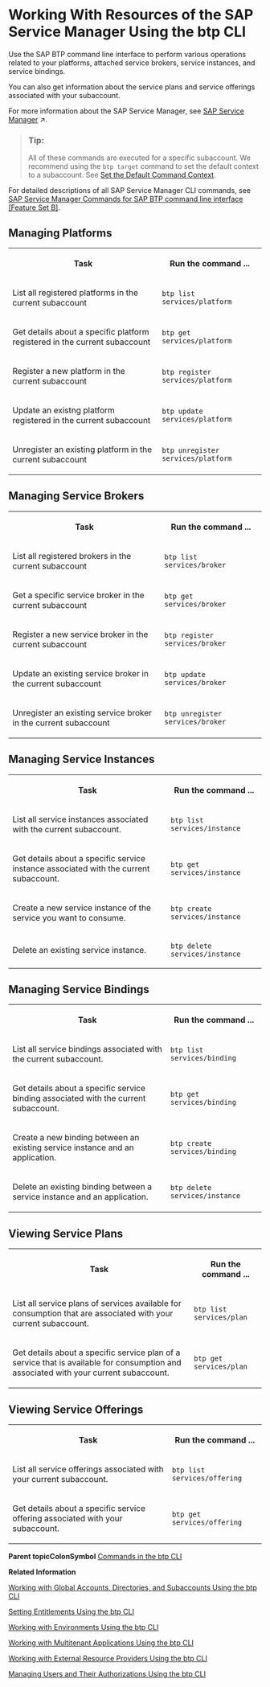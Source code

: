 <!-- loiofe6a53bfe48e4831b2f5ae7f06d4f07d -->

# Working With Resources of the SAP Service Manager Using the btp CLI

Use the SAP BTP command line interface to perform various operations related to your platforms, attached service brokers, service instances, and service bindings.

You can also get information about the service plans and service offerings associated with your subaccount.

For more information about the SAP Service Manager, see [SAP Service Manager](https://help.sap.com/viewer/09cc82baadc542a688176dce601398de/Development/en-US/3a27b85a47fc4dff99184dd5bf181e14.html "SAP Service Manager service is the central registry for service brokers and platforms in SAP BTP.") :arrow_upper_right:.

> ### Tip:  
> All of these commands are executed for a specific subaccount. We recommend using the `btp target` command to set the default context to a subaccount. See [Set the Default Command Context](Set_the_Default_Command_Context_720645a.md).

For detailed descriptions of all SAP Service Manager CLI commands, see [SAP Service Manager Commands for SAP BTP command line interface \[Feature Set B\]](https://help.sap.com/viewer/09cc82baadc542a688176dce601398de/Cloud/en-US/4dceb6a597274c65b255a400bb837400.html).



<a name="loiofe6a53bfe48e4831b2f5ae7f06d4f07d__section_jhm_tvz_w3b"/>

## Managing Platforms


<table>
<tr>
<th>

Task



</th>
<th>

Run the command ...



</th>
</tr>
<tr>
<td>

List all registered platforms in the current subaccount



</td>
<td>

`btp list services/platform`



</td>
</tr>
<tr>
<td>

Get details about a specific platform registered in the current subaccount



</td>
<td>

`btp get services/platform`



</td>
</tr>
<tr>
<td>

Register a new platform in the current subaccount



</td>
<td>

`btp register services/platform`



</td>
</tr>
<tr>
<td>

Update an existng platform registered in the current subaccount



</td>
<td>

`btp update services/platform`



</td>
</tr>
<tr>
<td>

Unregister an existing platform in the current subaccount



</td>
<td>

`btp unregister services/platform`



</td>
</tr>
</table>



<a name="loiofe6a53bfe48e4831b2f5ae7f06d4f07d__section_ojr_cvz_w3b"/>

## Managing Service Brokers


<table>
<tr>
<th>

Task



</th>
<th>

Run the command ...



</th>
</tr>
<tr>
<td>

List all registered brokers in the current subaccount



</td>
<td>

`btp list services/broker`



</td>
</tr>
<tr>
<td>

Get a specific service broker in the current subaccount



</td>
<td>

`btp get services/broker`



</td>
</tr>
<tr>
<td>

Register a new service broker in the current subaccount



</td>
<td>

`btp register services/broker`



</td>
</tr>
<tr>
<td>

Update an existing service broker in the current subaccount



</td>
<td>

`btp update services/broker`



</td>
</tr>
<tr>
<td>

Unregister an existing service broker in the current subaccount



</td>
<td>

`btp unregister services/broker`



</td>
</tr>
</table>



<a name="loiofe6a53bfe48e4831b2f5ae7f06d4f07d__section_eyl_wvz_w3b"/>

## Managing Service Instances


<table>
<tr>
<th>

Task



</th>
<th>

Run the command ...



</th>
</tr>
<tr>
<td>

List all service instances associated with the current subaccount.



</td>
<td>

`btp list services/instance`



</td>
</tr>
<tr>
<td>

Get details about a specific service instance associated with the current subaccount.



</td>
<td>

`btp get services/instance`



</td>
</tr>
<tr>
<td>

Create a new service instance of the service you want to consume.



</td>
<td>

`btp create services/instance`



</td>
</tr>
<tr>
<td>

Delete an existing service instance.



</td>
<td>

`btp delete services/instance`



</td>
</tr>
</table>



<a name="loiofe6a53bfe48e4831b2f5ae7f06d4f07d__section_tym_xvz_w3b"/>

## Managing Service Bindings


<table>
<tr>
<th>

Task



</th>
<th>

Run the command ...



</th>
</tr>
<tr>
<td>

List all service bindings associated with the current subaccount.



</td>
<td>

`btp list services/binding`



</td>
</tr>
<tr>
<td>

Get details about a specific service binding associated with the current subaccount.



</td>
<td>

`btp get services/binding`



</td>
</tr>
<tr>
<td>

Create a new binding between an existing service instance and an application.



</td>
<td>

`btp create services/binding`



</td>
</tr>
<tr>
<td>

Delete an existing binding between a service instance and an application.



</td>
<td>

`btp delete services/instance`



</td>
</tr>
</table>



<a name="loiofe6a53bfe48e4831b2f5ae7f06d4f07d__section_qq1_crz_hmb"/>

## Viewing Service Plans


<table>
<tr>
<th>

Task



</th>
<th>

Run the command ...



</th>
</tr>
<tr>
<td>

List all service plans of services available for consumption that are associated with your current subaccount.



</td>
<td>

`btp list services/plan`



</td>
</tr>
<tr>
<td>

Get details about a specific service plan of a service that is available for consumption and associated with your current subaccount.



</td>
<td>

`btp get services/plan`



</td>
</tr>
</table>



<a name="loiofe6a53bfe48e4831b2f5ae7f06d4f07d__section_skh_crz_hmb"/>

## Viewing Service Offerings


<table>
<tr>
<th>

Task



</th>
<th>

Run the command ...



</th>
</tr>
<tr>
<td>

List all service offerings associated with your current subaccount.



</td>
<td>

`btp list services/offering`



</td>
</tr>
<tr>
<td>

Get details about a specific service offering associated with your subaccount.



</td>
<td>

`btp get services/offering`



</td>
</tr>
</table>

**Parent topicColonSymbol** [Commands in the btp CLI](Commands_in_the_btp_CLI_a03a555.md "A list of all tasks and respective commands that are available in the SAP BTP command line interface (btp CLI).")

**Related Information**  


[Working with Global Accounts, Directories, and Subaccounts Using the btp CLI](Working_with_Global_Accounts,_Directories,_and_Subaccounts_Using_the_btp_CLI_85a683e.md "Use the SAP BTP command line interface (btp CLI) to manage operations with global accounts, directories, and subaccounts.")

[Setting Entitlements Using the btp CLI](Setting_Entitlements_Using_the_btp_CLI_5af849c.md "Use the SAP BTP command line interface (btp CLI) to set entitlements to define the functionality or permissions available for users of global accounts, directories, and subaccounts.")

[Working with Environments Using the btp CLI](Working_with_Environments_Using_the_btp_CLI_48db155.md "Use the SAP BTP command line interface (btp CLI) to manage runtime environment instances in a subaccount. For example, enable the Cloud Foundry environment by creating a Cloud Foundry org (environment instance).")

[Working with Multitenant Applications Using the btp CLI](Working_with_Multitenant_Applications_Using_the_btp_CLI_c1b0fcc.md "Use the SAP BTP command line interface (btp CLI) to manage the multitenant applications to which a subaccount is entitled to subscribe.")

[Working with External Resource Providers Using the btp CLI](Working_with_External_Resource_Providers_Using_the_btp_CLI_48d7688.md "Use the SAP BTP command line interface (btp CLI) to get details, or to create or delete resource provider instances in a global account.")

[Managing Users and Their Authorizations Using the btp CLI](Managing_Users_and_Their_Authorizations_Using_the_btp_CLI_94bb593.md "User authorizations are managed by assigning role collections to users (for example, Subaccount Administrator). Use the SAP BTP command line interface (btp CLI) to manage roles and role collections, and to assign role collections to users.")

